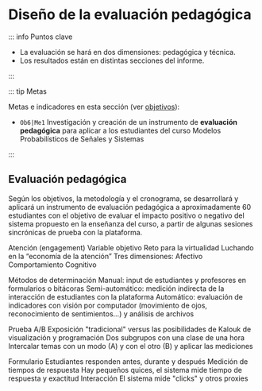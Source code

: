 # Diseño de la evaluación pedagógica

::: info Puntos clave

- La evaluación se hará en dos dimensiones: pedagógica y técnica.
- Los resultados están en distintas secciones del informe.

:::

::: tip Metas

Metas e indicadores en esta sección (ver [objetivos](/proyecto/objetivos.md)):

- `Ob6|Me1` Investigación y creación de un instrumento de **evaluación pedagógica** para aplicar a los estudiantes del curso Modelos Probabilísticos de Señales y Sistemas

:::

## Evaluación pedagógica

Según los objetivos, la metodología y el cronograma, se desarrollará y aplicará un instrumento de evaluación pedagógica a aproximadamente 60 estudiantes con el objetivo de evaluar el impacto positivo o negativo del sistema propuesto en la enseñanza del curso, a partir de algunas sesiones sincrónicas de prueba con la plataforma.

Atención (engagement)
Variable objetivo
Reto para la virtualidad
Luchando en la “economía de la atención”
Tres dimensiones:
Afectivo
Comportamiento
Cognitivo

Métodos de determinación
Manual: input de estudiantes y profesores en formularios o bitácoras
Semi-automático: medición indirecta de la interacción de estudiantes con la plataforma
Automático: evaluación de indicadores con visión por computador (movimiento de ojos, reconocimiento de sentimientos…) y análisis de archivos

Prueba A/B
Exposición "tradicional" versus las posibilidades de Kalouk de visualización y programación
Dos subgrupos con una clase de una hora
Intercalar temas con un modo (A) y con el otro (B) y aplicar las mediciones

Formulario
Estudiantes responden antes, durante y después
Medición de tiempos de respuesta
Hay pequeños quices, el sistema mide tiempo de respuesta y exactitud
Interacción
El sistema mide "clicks" y otros proxies
